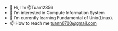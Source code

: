 - 👋 Hi, I’m @Tuan12356
- 👀 I’m interested in Compute Information System
- 🌱 I’m currently learning Fundamental of Unix(Linux).
- 📫 How to reach me tuann0700@gmail.com

